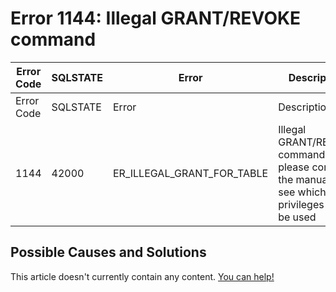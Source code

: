 
# Error 1144: Illegal GRANT/REVOKE command


| Error Code | SQLSTATE | Error | Description |
| --- | --- | --- | --- |
| Error Code | SQLSTATE | Error | Description |
| 1144 | 42000 | ER_ILLEGAL_GRANT_FOR_TABLE | Illegal GRANT/REVOKE command; please consult the manual to see which privileges can be used |




## Possible Causes and Solutions


This article doesn't currently contain any content. [You can help!](/en/writing-and-editing-knowledge-base-articles/)

